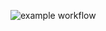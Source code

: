 ![example workflow](https://github.com/<shamotte>/<bank-zbozowy-mvn>/actions/workflows/<ci.yml>/badge.svg)
